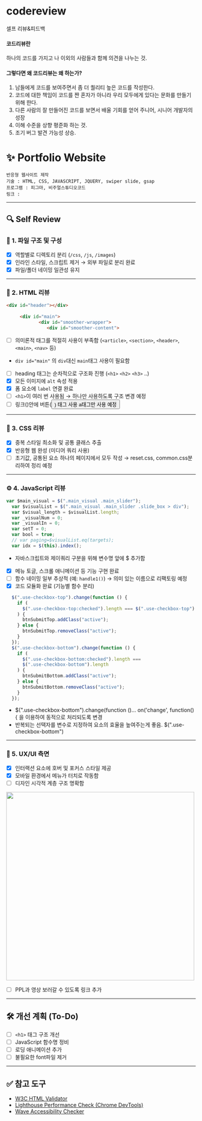 # codereview
셀프 리뷰&피드백

#### 코드리뷰란
하나의 코드를 가지고 나 이외의 사람들과 함께 의견을 나누는 것.

#### 그렇다면 왜 코드리뷰는 왜 하는가?
1. 남들에게 코드를 보여주면서 좀 더 퀄리티 높은 코드를 작성한다.
2. 코드에 대한 책임이 코드를 짠 혼자가 아니라 우리 모두에게 있다는 문화를 만들기 위해 한다.
3. 다른 사람의 잘 만들어진 코드를 보면서 배울 기회를 얻어 주니어, 시니어 개발자의 성장
4. 이해 수준을 상향 평준화 하는 것.
5. 조기 버그 발견 가능성 상승.

# ✨ Portfolio Website

    반응형 웹사이트 제작
    기술 : HTML, CSS, JAVASCRIPT, JQUERY, swiper slide, gsap
    프로그램 : 피그마, 비주얼스튜디오코드
    링크 : 


---

## 🔍 Self Review

### 📁 1. 파일 구조 및 구성
- [x] 역할별로 디렉토리 분리 (`/css`, `/js`, `/images`)
- [x] 인라인 스타일, 스크립트 제거 → 외부 파일로 분리 완료
- [x] 파일/폴더 네이밍 일관성 유지

---

### 🧱 2. HTML 리뷰
```html
<div id="header"></div>
    
     <div id="main">
            <div id="smoother-wrapper">
               <div id="smoother-content">
```
- [ ]  의미론적 태그를 적절히 사용이 부족함 (`<article>`, `<section>`, `<header>`, `<main>`, `<nav>` 등)
- `div id="main"` 의 `div`대신 `main`태그 사용이 필요함
- [ ]  heading 태그는 순차적으로 구조화 진행 (`<h1>` `<h2>` `<h3>` ..)
- [x] 모든 이미지에 `alt` 속성 적용
- [x] 폼 요소에 `label` 연결 완료
- [ ] `<h1>`이 여러 번 사용됨 → 하나만 사용하도록 구조 변경 예정
- [ ] 링크(<a>)안에 버튼(<button>) 태그 사용  a태그만 사용 예정

---

### 🎨 3. CSS 리뷰
- [x] 중복 스타일 최소화 및 공통 클래스 추출
- [x] 반응형 웹 완성 (미디어 쿼리 사용)
- [ ] 초기값, 공통된 요소 하나의 페이지에서 모두 작성 → reset.css, common.css분리하여 정리 예정

---

### ⚙️ 4. JavaScript 리뷰
```javascript
var $main_visual = $(".main_visual .main_slider");
  var $visualList = $(".main_visual .main_slider .slide_box > div");
  var $visual_length = $visualList.length;
  var _visualNum = 0;
  var _visualIn = 0;
  var setT = 0;
  var bool = true;
  // var paging=$visualList.eq(targets);
  var idx = $(this).index();
```
- 자바스크립트와 제이쿼리 구분을 위해 변수명 앞에 $ 추가함

- [x] 메뉴 토글, 스크롤 애니메이션 등 기능 구현 완료
- [ ] 함수 네이밍 일부 추상적 (예: `handle1()`) → 의미 있는 이름으로 리팩토링 예정
- [x] 코드 모듈화 완료 (기능별 함수 분리)
```javascript
  $(".use-checkbox-top").change(function () {
    if (
      $(".use-checkbox-top:checked").length === $(".use-checkbox-top").length
    ) {
      btnSubmitTop.addClass("active");
    } else {
      btnSubmitTop.removeClass("active");
    }
  });
  $(".use-checkbox-bottom").change(function () {
    if (
      $(".use-checkbox-bottom:checked").length ===
      $(".use-checkbox-bottom").length
    ) {
      btnSubmitBottom.addClass("active");
    } else {
      btnSubmitBottom.removeClass("active");
    }
  });
```
- $(".use-checkbox-bottom").change(function ()... on('change', function(){ 을 이용하여 동적으로 처리되도록 변경
- 반복되는 선택자를 변수로 지정하여 요소의 효율을 높여주는게 좋음.  $(".use-checkbox-bottom")

---

### 🎯 5. UX/UI 측면
- [x] 인터랙션 요소에 호버 및 포커스 스타일 제공
- [x] 모바일 환경에서 메뉴가 터치로 작동함
- [ ] 디자인 시각적 계층 구조 명확함

<img src="https://github.com/user-attachments/assets/3934e497-461f-4bd4-9e6b-bc286d2ebf24" style="width: 500px;"/>

- [ ] PPL과 영상 보러갈 수 있도록 링크 추가

---

## 🛠️ 개선 계획 (To-Do)
- [ ] `<h1>` 태그 구조 개선
- [ ] JavaScript 함수명 정비
- [ ] 로딩 애니메이션 추가
- [ ] 불필요한 font파일 제거

---

## ✅ 참고 도구
- [W3C HTML Validator](https://validator.w3.org/)
- [Lighthouse Performance Check (Chrome DevTools)](https://developer.chrome.com/docs/lighthouse/overview/)
- [Wave Accessibility Checker](https://wave.webaim.org/)



 